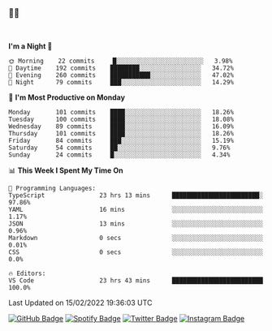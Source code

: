 ### 🤙🍺

<!-- <a href="https://github-readme-stats.vercel.app/api?username=hzak2xx&count_private=true&show_icons=true&theme=dracula">
  <img align="center" src="https://github-readme-stats.vercel.app/api?username=hzak2xx&count_private=true&show_icons=true&theme=dracula" />
</a>
</br> -->
</br>

<!--START_SECTION:waka-->
**I'm a Night 🦉** 

```text
🌞 Morning    22 commits     █░░░░░░░░░░░░░░░░░░░░░░░░   3.98% 
🌆 Daytime    192 commits    ████████░░░░░░░░░░░░░░░░░   34.72% 
🌃 Evening    260 commits    ███████████░░░░░░░░░░░░░░   47.02% 
🌙 Night      79 commits     ███░░░░░░░░░░░░░░░░░░░░░░   14.29%

```
📅 **I'm Most Productive on Monday** 

```text
Monday       101 commits    ████░░░░░░░░░░░░░░░░░░░░░   18.26% 
Tuesday      100 commits    ████░░░░░░░░░░░░░░░░░░░░░   18.08% 
Wednesday    89 commits     ████░░░░░░░░░░░░░░░░░░░░░   16.09% 
Thursday     101 commits    ████░░░░░░░░░░░░░░░░░░░░░   18.26% 
Friday       84 commits     ███░░░░░░░░░░░░░░░░░░░░░░   15.19% 
Saturday     54 commits     ██░░░░░░░░░░░░░░░░░░░░░░░   9.76% 
Sunday       24 commits     █░░░░░░░░░░░░░░░░░░░░░░░░   4.34%

```


📊 **This Week I Spent My Time On** 

```text
💬 Programming Languages: 
TypeScript               23 hrs 13 mins      ████████████████████████░   97.86% 
YAML                     16 mins             ░░░░░░░░░░░░░░░░░░░░░░░░░   1.17% 
JSON                     13 mins             ░░░░░░░░░░░░░░░░░░░░░░░░░   0.96% 
Markdown                 0 secs              ░░░░░░░░░░░░░░░░░░░░░░░░░   0.01% 
CSS                      0 secs              ░░░░░░░░░░░░░░░░░░░░░░░░░   0.0%

🔥 Editors: 
VS Code                  23 hrs 43 mins      █████████████████████████   100.0%

```


 Last Updated on 15/02/2022 19:36:03 UTC
<!--END_SECTION:waka-->

[![GitHub Badge](https://img.shields.io/badge/GitHub-100000?style=for-the-badge&logo=github&logoColor=white)](https://github.com/hzak2xx)
[![Spotify Badge](https://img.shields.io/badge/Spotify-1ED760?&style=for-the-badge&logo=spotify&logoColor=white)](https://open.spotify.com/user/uf90s6sbbh75a1mt44clkhkvf)
[![Twitter Badge](https://img.shields.io/badge/Twitter-1DA1F2?style=for-the-badge&logo=twitter&logoColor=white)](https://twitter.com/hzak2xx)
[![Instagram Badge](https://img.shields.io/badge/Instagram-E4405F?style=for-the-badge&logo=instagram&logoColor=white)](https://www.instagram.com/hzak2xx/)
